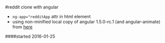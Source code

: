 #reddit clone with angular

- `ng-app="redditApp` attr in html element
- using non-minified local copy of angular  1.5.0-rc.1 (and angular-animate) from [here](https://code.angularjs.org/1.5.0-rc.1/)

####started 2016-01-25